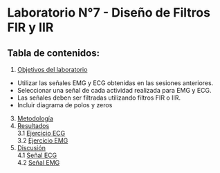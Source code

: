 # Laboratorio N°7 - Diseño de Filtros FIR y IIR 
## **Tabla de contenidos:**
1. [Objetivos del laboratorio](#t1)
  - Utilizar las señales EMG y ECG obtenidas en las sesiones anteriores.
  - Seleccionar una señal de cada actividad realizada para EMG y ECG.
  - Las señales deben ser filtradas utilizando filtros FIR o IIR.
  - Incluir diagrama de polos y zeros
    
3. [Metodología](#t2)
4. [Resultados](#t3)\
   3.1 [Ejercicio ECG](#t4)\
   3.2 [Ejercicio EMG ](#t5)
5. [Discusión](#t6)\
   4.1 [Señal ECG](#t7)\
   4.2 [Señal EMG](#t8)
